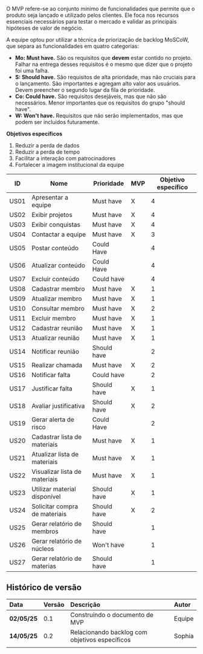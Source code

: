 O MVP refere-se ao conjunto mínimo de funcionalidades que permite que o produto seja lançado e utilizado pelos clientes. Ele foca nos recursos essenciais necessários para testar o mercado e validar as principais hipóteses de valor de negócio.

A equipe optou por utilizar a técnica de priorização de backlog MoSCoW, que separa as funcionalidades em quatro categorias:

- **Mo: Must have.** São os requisitos que **devem** estar contido no projeto. Falhar na entrega desses requisitos é o mesmo que dizer que o projeto foi uma falha.
- **S: Should have.** São requisitos de alta prioridade, mas não cruciais para o lançamento. São importantes e agregam alto valor aos usuários. Devem preencher o segundo lugar da fila de prioridade.
- **Co: Could have.** São requisitos desejáveis, mas que não são necessários. Menor importantes que os requisitos do grupo "should have".
- **W: Won't have.** Requisitos que não serão implementados, mas que podem ser incluídos futuramente.
 
**Objetivos específicos**

1. Reduzir a perda de dados
1. Reduzir a perda de tempo
1. Facilitar a interação com patrocinadores
1. Fortalecer a imagem institucional da equipe


| ID   | Nome                                       | Prioridade  | MVP | Objetivo específico |
|------|--------------------------------------------|-------------|-----|-----|
| US01 | Apresentar a equipe                        | Must have   | X   |   4  |
| US02 | Exibir projetos                            | Must have   | X   |    4 |
| US03 | Exibir conquistas                          | Must have   | X   |    4 |
| US04 | Contactar a equipe                         | Must have   |   X |    3 |
| US05 | Postar conteúdo                            | Could Have  |     |   4  |
| US06 | Atualizar conteúdo                         | Could Have  |     |   4  |
| US07 | Excluir conteúdo                           | Could have  |     |    4 |
| US08 | Cadastrar membro                           | Must have   | X   |  1   |
| US09 | Atualizar membro                           | Must have   | X   |   1  |
| US10 | Consultar membro                           | Must have   |  X  |   2  |
| US11 | Excluir membro                             | Must have   | X   |   1  | 
| US12 | Cadastrar reunião                          | Must have   | X   |    1 | 
| US13 | Atualizar reunião                          | Must have   | X   |    1 | 
| US14 | Notificar reunião                          | Should have |     |    2 | 
| US15 | Realizar chamada                           | Must have   | X   |    2 | 
| US16 | Notificar falta                            | Could have  |     |    2 | 
| US17 | Justificar falta                           | Should have |  X  |    1 | 
| US18 | Avaliar justificativa                      | Should have |  X  |    2 | 
| US19 | Gerar alerta de risco                      | Could Have  |     |    2 | 
| US20 | Cadastrar lista de materiais               | Must have   | X   |   1  | 
| US21 | Atualizar lista de materiais               | Must have   | X   |    1 | 
| US22 | Visualizar lista de materiais              | Must have   | X   |    1 | 
| US23 | Utilizar material disponível               | Should have | X   |    1 | 
| US24 | Solicitar compra de materiais              | Should have |  X  |    2 | 
| US25 | Gerar relatório de membros                 | Should have |     |    1 | 
| US26 | Gerar relatório de núcleos                 | Won't have  |     |    1 | 
| US27 | Gerar relatório de materias                | Should have |     |   1  | 

## Histórico de versão 
|**Data**|**Versão** |**Descrição** |**Autor**|
| :- | :- | :- | :- |
|**02/05/25**| 0.1 | Construindo o documento de MVP | Equipe |
|**14/05/25**| 0.2 | Relacionando backlog com <br> objetivos específicos| Sophia|
|||||
